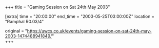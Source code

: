 +++
title = "Gaming Session on Sat 24th May 2003"

[extra]
time = "20:00:00"
end_time = "2003-05-25T03:00:00Z"
location = "Ramphal R0.03/4"

original = "https://uwcs.co.uk/events/gaming-session-on-sat-24th-may-2003-1474488941849/"    
+++



